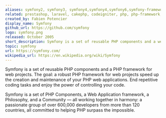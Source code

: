 ```yaml
---
aliases: symfony2, symfony3, symfony4,symfony4,symfony6,symfony-framework,symfony-component, symfony-bundle
related: prestashop, laravel, cakephp, codeigniter, php, php-framework, php-component, php-library, php-package
created_by: Fabien Potencier
display_name: Symfony
github_url: https://github.com/symfony
logo: symfony.png
released: October 2005
short_description: Symfony is a set of reusable PHP components and a web framework.
topic: symfony
url: https://symfony.com/
wikipedia_url: https://en.wikipedia.org/wiki/Symfony
---
```

Symfony is a set of reusable PHP components and a PHP framework for web projects. The goal: a robust PHP framework for web projects
speed up the creation and maintenance of your PHP web applications. End repetitive coding tasks and enjoy the power of controlling your code.

Symfony is a set of PHP Components, a Web Application framework, a Philosophy, and a Community — all working together in harmony: a passionate group of over 600,000 developers from more than 120 countries, all committed to helping PHP surpass the impossible.